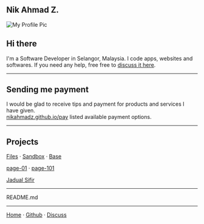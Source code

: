 ## Nik Ahmad Z.

![My Profile Pic](https://avatars0.githubusercontent.com/u/7868782?v=4&s=160)

## Hi there
I'm a Software Developer in Selangor, Malaysia.
I code apps, websites and softwares.
If you need any help, free free to [discuss it here][3].

***

## Sending me payment
I would be glad to receive tips and payment for products and services I have given.  
[nikahmadz.github.io/pay](https://nikahmadz.github.io/pay) listed available payment options.

***

## Projects

[Files](https://nikahmadz.github.io/files)
&middot; [Sandbox](https://nikahmadz.github.io/sandbox)
&middot; [Base](https://nikahmadz.github.io/base)

[page-01](https://nikahmadz.github.io/page-01)
&middot; [page-101](https://nikahmadz.github.io/page-101)

[Jadual Sifir](https://nikahmadz.github.io/jadual-sifir)

***

README.md

***

[Home][1] &middot; [Github][2] &middot; [Discuss][3]

[1]:https://nikahmadz.github.io
[2]:https://github.com/nikahmadz/nikahmadz.github.io
[3]:https://github.com/nikahmadz/nikahmadz.github.io/discussions "Go to Discusssion Room"
